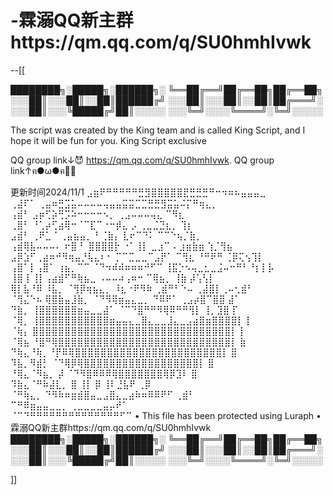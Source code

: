 # -霖溺QQ新主群https://qm.qq.com/q/SU0hmhIvwk
--[[

████████╗░█████╗░██████╗░
╚══██╔══╝██╔══██╗██╔══██╗
░░░██║░░░██║░░██║██████╔╝
░░░██║░░░██║░░██║██╔═══╝░
░░░██║░░░╚█████╔╝██║░░░░░
░░░╚═╝░░░░╚════╝░╚═╝░░░░░

The script was created by the King team and is called King Script, and I hope it will be fun for you.
King Script exclusive 

QQ group link↓😈
https://qm.qq.com/q/SU0hmhIvwk.
QQ group link↑ฅ●ω●ฅ😮‍💨

更新时间2024/11/1
⣠⣶⠟⠛⠛⠛⠛⠛⣛⣻⣿⣿⣿⣿⣿⣟⣛⣛⣛⠛⠒⠲⠶⠦⣤⣤⣤⣀     
         ⢀⣼⠏⠁  ⢀⣤⠶⣛⣩⣥⠤⠤⠤⠤⢤⣤⣤⣭⣭⣉⣉⣛⣛⣻⣭⣥⠬⡍⠛⢶⣄⡀       
        ⢠⣾⠃  ⣠⡶⢋⡵⢛⡩⠵⠒⠒⠒⠒⠢⡀     ⢀⣠⠤⠤⠤⢤⣄   ⠉⠻⣆      
       ⢀⣿⠃  ⠘⢁⡴⢋⣴⢿⠒⠈⠉⣏⠉⠐⠒⡾⣄     ⡠  ⢀⣀⣈⣙⣆⡀  ⢹⡆     
      ⣠⣾⠃     ⢀⠟⣁ ⠁⢀⣤⣦⣤⡀⠘ ⢈⣷⡄   ⣇⠖⠉⠙⠅  ⠉⠉⠑⢦⡈⣷⡀    
    ⢠⣾⢿⣧⠤⠤⠤⠄ ⠖⣿ ⠃  ⣿⣿⣿⣿⡗ ⠐⠁⢸⡇ ⣀⣰⠉⠠  ⣰⣶⣷⣶   ⢱⡈⢻⣦   
   ⣠⡿⣱⠋⢀⣴⠶⠚⠻⢶⣤⡘⢧⣄⠆⠂ ⡉⠉⣉⣀⣀⠉⣠⡟⠁ ⠉⢻⣆   ⠘⠛⠟⠛  ⢈⡿⢍⢢⢹⡇  
  ⢠⣿⠁⡇⢠⣿⠁ ⢰⣦⡀⠉⠉ ⠈⠙⠲⠾⠾⠶⠶⠶⠚⠋⠉    ⢸⣯⡑⠢⢤⣀⣂⣀⣨⠤⠒⠛⠃⠘⡆⡇⡧  
  ⢸⣿ ⡇⢸⡇⢠⣴⣾⠋⠛⢷⣦⣀   ⠠⠤⠤⠴⢠⠶⠒      ⠉⢿⣦⡀    ⢸⣷  ⡼⢡⢣⡇  
   ⢿⡇⣧⠘⠿  ⠸⣧⡀ ⠈⢻⡿⢶⣦⣄⡀  ⠸⣆⠐⠟⠻⠷   ⢀⣾⠛⠃⠑⠤ ⢀⣼⣿⡇⢀⠤⢂⣾⠃  
   ⠈⢻⣌⠑⠦   ⢿⣿⣷⣤⣸⣷⡀ ⠈⠙⠻⢿⣶⣤⣄⣀⡀  ⠙⠿⠟⠁  ⢀⣠⡴⣿⠉⣿⣿  ⣼⠁   
     ⠙⣷⡀   ⢸⣿⣿⣿⣿⣿⣿⣶⣤⣀⣀⣼⠁ ⠈⠉⠙⣿⠛⠛⠻⢿⠿⠛⠛⢻⡇ ⢸⡀⣹⣿  ⡏    
      ⠈⢿⡀  ⢸⣿⣿⣿⣿⣿⣿⣿⣿⣿⣿⣿⣶⣤⣤⣄⣀⣿⣄⣀⣀⣸⣄⣀⣠⣴⣿⣶⣿⣿⣿⣿⡇ ⡇    
       ⠈⢷⡄  ⣿⣿⣿⣿⣿⣿⣿⣿⣿⣿⣿⣿⣿⣿⣿⣿⣿⣿⣿⣿⣿⣿⣿⣿⣿⣿⣿⣿⣿⣿⣿⡇ ⡇    
        ⠈⢿⣦ ⠘⣿⠛⢿⣿⣿⣿⣿⣿⣿⣿⣿⣿⣿⣿⣿⣿⣿⣿⣿⣿⣿⣿⣿⣿⣿⣿⣿⣿⣿⣿⡇ ⣷    
          ⠙⢷⣄⠘⢷⡀⠘⡟⠿⢿⣿⣿⣿⣿⣿⣿⣿⣿⣿⣿⣿⣿⣿⣿⣿⣿⣿⣿⣿⣿⣿⣿⣿⡇ ⣿    
            ⠹⣧⡀⠻⣾⡃  ⠈⠙⢿⡿⢿⣿⣿⣿⣿⣿⣿⣿⣿⣿⣿⣿⣿⣿⣿⣿⣿⣿⣿⡇ ⣿    
             ⠘⢿⣄⠈⠻⣦⡀  ⡼  ⠈⠙⠻⣿⠿⠿⠿⢿⣿⣿⣿⣿⣿⣿⣿⢿⡿⣹⠇ ⣿    
               ⠹⣷⣄⠈⠛⠷⣼⣇⡀    ⣿   ⢸⡇  ⡿ ⢸⠇⣘⣧⠟ ⢀⡿    
                ⠈⠛⢷⣄⡀ ⠙⠻⠷⠶⣶⣾⣿⣤⣀⣠⣿⣄⣀⣴⠷⠶⠿⠿⠟⠋ ⢀⣾⠃    
                   ⠉⠛⠿⣶⣤⣤⣀⣀⡀        ⢀⣀⣀⣀⣀⣤⡤⠞⠁     
                       ⠈⠉⠙⠛⠛⠛⠛⠛⠛⠛⠛⠛⠛⠛⠛⠛⠛⠋⠉
• This file has been protected using Luraph
• 霖溺QQ新主群https://qm.qq.com/q/SU0hmhIvwk
████████╗░█████╗░██████╗░
╚══██╔══╝██╔══██╗██╔══██╗
░░░██║░░░██║░░██║██████╔╝
░░░██║░░░██║░░██║██╔═══╝░
░░░██║░░░╚█████╔╝██║░░░░░
░░░╚═╝░░░░╚════╝░╚═╝░░░░░

]]
